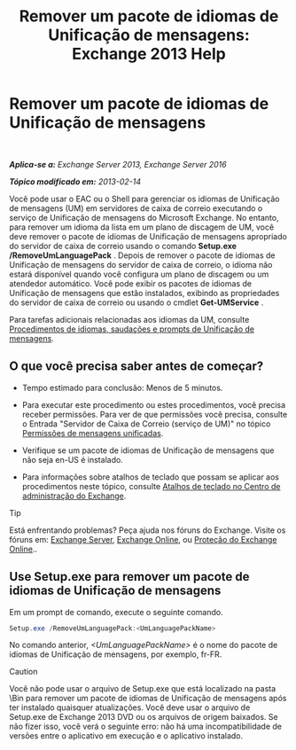 ﻿---
title: 'Remover um pacote de idiomas de Unificação de mensagens: Exchange 2013 Help'
TOCTitle: Remover um pacote de idiomas de Unificação de mensagens
ms:assetid: a2bc2753-2c25-4ea0-a9d5-e3d42a699c6c
ms:mtpsurl: https://technet.microsoft.com/pt-br/library/Bb124004(v=EXCHG.150)
ms:contentKeyID: 50486286
ms.date: 05/22/2018
mtps_version: v=EXCHG.150
ms.translationtype: MT
---

# Remover um pacote de idiomas de Unificação de mensagens

 

_**Aplica-se a:** Exchange Server 2013, Exchange Server 2016_

_**Tópico modificado em:** 2013-02-14_

Você pode usar o EAC ou o Shell para gerenciar os idiomas de Unificação de mensagens (UM) em servidores de caixa de correio executando o serviço de Unificação de mensagens do Microsoft Exchange. No entanto, para remover um idioma da lista em um plano de discagem de UM, você deve remover o pacote de idiomas de Unificação de mensagens apropriado do servidor de caixa de correio usando o comando **Setup.exe /RemoveUmLanguagePack** . Depois de remover o pacote de idiomas de Unificação de mensagens do servidor de caixa de correio, o idioma não estará disponível quando você configura um plano de discagem ou um atendedor automático. Você pode exibir os pacotes de idiomas de Unificação de mensagens que estão instalados, exibindo as propriedades do servidor de caixa de correio ou usando o cmdlet **Get-UMService** .

Para tarefas adicionais relacionadas aos idiomas da UM, consulte [Procedimentos de idiomas, saudações e prompts de Unificação de mensagens](um-languages-prompts-and-greetings-procedures-exchange-2013-help.md).

## O que você precisa saber antes de começar?

  - Tempo estimado para conclusão: Menos de 5 minutos.

  - Para executar este procedimento ou estes procedimentos, você precisa receber permissões. Para ver de que permissões você precisa, consulte o Entrada "Servidor de Caixa de Correio (serviço de UM)" no tópico [Permissões de mensagens unificadas](unified-messaging-permissions-exchange-2013-help.md).

  - Verifique se um pacote de idiomas de Unificação de mensagens que não seja en-US é instalado.

  - Para informações sobre atalhos de teclado que possam se aplicar aos procedimentos neste tópico, consulte [Atalhos de teclado no Centro de administração do Exchange](keyboard-shortcuts-in-the-exchange-admin-center-exchange-online-protection-help.md).


> [!TIP]
> Está enfrentando problemas? Peça ajuda nos fóruns do Exchange. Visite os fóruns em: <A href="https://go.microsoft.com/fwlink/p/?linkid=60612">Exchange Server</A>, <A href="https://go.microsoft.com/fwlink/p/?linkid=267542">Exchange Online</A>, ou <A href="https://go.microsoft.com/fwlink/p/?linkid=285351">Proteção do Exchange Online</A>..



## Use Setup.exe para remover um pacote de idiomas de Unificação de mensagens

Em um prompt de comando, execute o seguinte comando.

```powershell
Setup.exe /RemoveUmLanguagePack:<UmLanguagePackName>
```

No comando anterior, *\<UmLanguagePackName\>* é o nome do pacote de idiomas de Unificação de mensagens, por exemplo, fr-FR.


> [!CAUTION]
> Você não pode usar o arquivo de Setup.exe que está localizado na pasta \Bin para remover um pacote de idiomas de Unificação de mensagens após ter instalado quaisquer atualizações. Você deve usar o arquivo de Setup.exe de Exchange 2013 DVD ou os arquivos de origem baixados. Se não fizer isso, você verá o seguinte erro: não há uma incompatibilidade de versões entre o aplicativo em execução e o aplicativo instalado.


